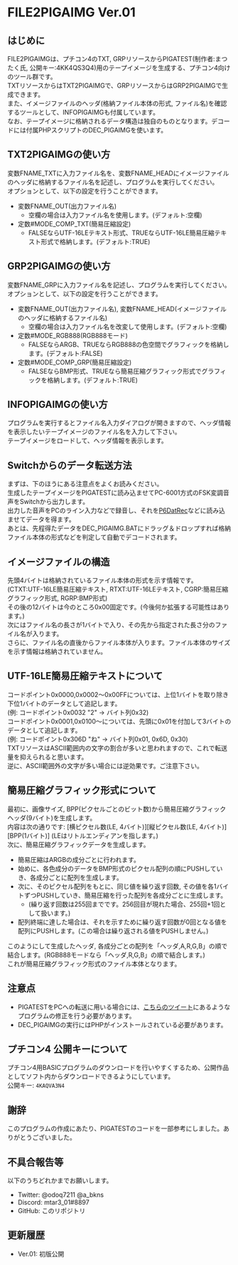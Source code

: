 # FILE2PIGAIMG Ver.01
## はじめに
FILE2PIGAIMGは、プチコン4のTXT, GRPリソースからPIGATEST(制作者:まつたく氏, 公開キー:4KK4QS3Q4)用のテープイメージを生成する、プチコン4向けのツール群です。  
TXTリソースからはTXT2PIGAIMGで、GRPリソースからはGRP2PIGAIMGで生成できます。  
また、イメージファイルのヘッダ(格納ファイル本体の形式, ファイル名)を確認するツールとして、INFOPIGAIMGも付属しています。  
なお、テープイメージに格納されるデータ構造は独自のものとなります。デコードには付属PHPスクリプトのDEC_PIGAIMGを使います。  

## TXT2PIGAIMGの使い方
変数FNAME_TXTに入力ファイル名を、変数FNAME_HEADにイメージファイルのヘッダに格納するファイル名を記述し、プログラムを実行してください。  
オプションとして、以下の設定を行うことができます。  
- 変数FNAME_OUT(出力ファイル名)
	- 空欄の場合は入力ファイル名を使用します。(デフォルト:空欄)
- 定数#MODE_COMP_TXT(簡易圧縮設定)
	- FALSEならUTF-16LEテキスト形式、TRUEならUTF-16LE簡易圧縮テキスト形式で格納します。(デフォルト:TRUE)

## GRP2PIGAIMGの使い方
変数FNAME_GRPに入力ファイル名を記述し、プログラムを実行してください。  
オプションとして、以下の設定を行うことができます。  
- 変数FNAME_OUT(出力ファイル名), 変数FNAME_HEAD(イメージファイルのヘッダに格納するファイル名)
	- 空欄の場合は入力ファイル名を改変して使用します。(デフォルト:空欄)
- 定数#MODE_RGB888(RGB888モード)
	- FALSEならARGB、TRUEならRGB888の色空間でグラフィックを格納します。(デフォルト:FALSE)
- 定数#MODE_COMP_GRP(簡易圧縮設定)
	- FALSEならBMP形式、TRUEなら簡易圧縮グラフィック形式でグラフィックを格納します。(デフォルト:TRUE)

## INFOPIGAIMGの使い方
プログラムを実行するとファイル名入力ダイアログが開きますので、ヘッダ情報を表示したいテープイメージのファイル名を入力して下さい。  
テープイメージをロードして、ヘッダ情報を表示します。  

## Switchからのデータ転送方法
まずは、下のほうにある注意点をよくお読みください。  
生成したテープイメージをPIGATESTに読み込ませてPC-6001方式のFSK変調音声をSwitchから出力します。  
出力した音声をPCのライン入力などで録音し、それを[P6DatRec](http://morigon.jp/p6.html)などに読み込ませてデータを得ます。  
あとは、先程得たデータをDEC_PIGAIMG.BATにドラッグ＆ドロップすれば格納ファイル本体の形式などを判定して自動でデコードされます。

## イメージファイルの構造
先頭4バイトは格納されているファイル本体の形式を示す情報です。  
(CTXT:UTF-16LE簡易圧縮テキスト, RTXT:UTF-16LEテキスト, CGRP:簡易圧縮グラフィック形式, RGRP:BMP形式)  
その後の12バイトは今のところ0x00固定です。(今後何か拡張する可能性はあります。)  
次にはファイル名の長さが1バイトで入り、その先から指定された長さ分のファイル名が入ります。  
さらに、ファイル名の直後からファイル本体が入ります。ファイル本体のサイズを示す情報は格納されていません。  

## UTF-16LE簡易圧縮テキストについて
コードポイント0x0000,0x0002〜0x00FFについては、上位1バイトを取り除き下位1バイトのデータとして追記します。  
(例: コードポイント0x0032 "2" -> バイト列0x32)  
コードポイント0x0001,0x0100〜については、先頭に0x01を付加して3バイトのデータとして追記します。  
(例: コードポイント0x306D "ね" -> バイト列0x01, 0x6D, 0x30)  
TXTリソースはASCII範囲内の文字の割合が多いと思われますので、これで転送量を抑えられると思います。  
逆に、ASCII範囲外の文字が多い場合には逆効果です。ご注意下さい。  

## 簡易圧縮グラフィック形式について
最初に、画像サイズ, BPP(ピクセルごとのビット数)から簡易圧縮グラフィックヘッダ(9バイト)を生成します。  
内容は次の通りです: [横ピクセル数(LE, 4バイト)][縦ピクセル数(LE, 4バイト)][BPP(1バイト)] (LEはリトルエンディアンを指します。)  
次に、簡易圧縮グラフィックデータを生成します。  
- 簡易圧縮はARGBの成分ごとに行われます。
- 始めに、各色成分のデータをBMP形式のピクセル配列の順にPUSHしていき、各成分ごとに配列を生成します。
- 次に、そのピクセル配列をもとに、同じ値を繰り返す回数, その値を各1バイトずつPUSHしていき、簡易圧縮を行った配列を各成分ごとに生成します。
	- (繰り返す回数は255回までです。256回目が現れた場合、255回+1回として扱います。)
- 配列終端に達した場合は、それを示すために繰り返す回数が0回となる値を配列にPUSHします。(この場合は繰り返される値をPUSHしません。)

このようにして生成したヘッダ, 各成分ごとの配列を「ヘッダ,A,R,G,B」の順で結合します。(RGB888モードなら「ヘッダ,R,G,B」の順で結合します。)  
これが簡易圧縮グラフィック形式のファイル本体となります。  

## 注意点
- PIGATESTをPCへの転送に用いる場合には、[こちらのツイート](https://twitter.com/a_bkns/status/1247618338437476352)にあるようなプログラムの修正を行う必要があります。
- DEC_PIGAIMGの実行にはPHPがインストールされている必要があります。

## プチコン4 公開キーについて
プチコン4用BASICプログラムのダウンロードを行いやすくするため、公開作品としてソフト内からダウンロードできるようにしています。  
公開キー: `4KAQVA3N4`  

## 謝辞
このプログラムの作成にあたり、PIGATESTのコードを一部参考にしました。ありがとうございました。  

## 不具合報告等
以下のうちどれかまでお願いします。  
- Twitter: @odoq7211 @a_bkns
- Discord: mtar3_01#8897
- GitHub: このリポジトリ

## 更新履歴
- Ver.01: 初版公開
